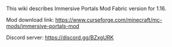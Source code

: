 
This wiki describes Immersive Portals Mod Fabric version for 1.16.

Mod download link: https://www.curseforge.com/minecraft/mc-mods/immersive-portals-mod

Discord server: https://discord.gg/BZxgURK